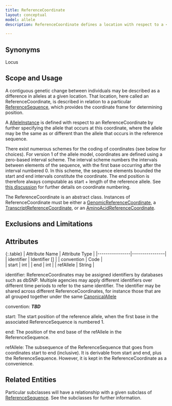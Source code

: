 ```yaml
---
title: ReferenceCoordinate
layout: conceptual
model: allele
description: ReferenceCoordinate defines a location with respect to a <a href="../reference_sequence/index.html">ReferenceSequence</a>.  

---
```


Synonyms
--------
Locus

Scope and Usage
---------------

A contiguous genetic change between individuals may be described as a difference in alleles at a given location.  That location, here called an ReferenceCoordinate, is described in relation to a particular [ReferenceSequence](index.html), which provides the coordinate frame for determining position.

A [AlleleInstance](allele_instance.html) is defined with respect to an ReferenceCoordinate by further specifying the allele that occurs at this coordinate, where the allele may be the same as or different than the allele that occurs in the reference sequence.

There exist numerous schemes for the coding of coordinates (see below for choices).  For version 1 of the allele model, coordinates are defined using a zero-based interval scheme.   The interval scheme numbers the intervals between elements of the sequence, with the first base occurring after the interval numbered 0.  In this scheme, the sequence elements bounded the start and end intervals constitute the coordinate.  The end position is therefore always computable as start + length of the reference allele. See [this discussion](../../discussion/coordinate_numbering.html) for further details on coordinate numbering.

The ReferenceCoordinate is an abstract class.  Instances of ReferenceCoordinate must be either a [GenomicReferenceCoordinate](genomic_reference_coordinate.html), a [TranscriptReferenceCoordinate](transcript_reference_coordinate.html), or an [AminoAcidReferenceCoordinate](amino_acid_reference_coordinate.html).


Exclusions and Limitations
--------------------------

Attributes 
----------

{:.table}
| Attribute Name | Attribute Type |
|----------------|----------------|
| identifier     | Identifier []  |
| convention     | Code           |       
| start          | int            |
| end            | int            |
| refAllele      | String         |

identifier: ReferenceCoordinates may be assigned identifiers by databases such as dbSNP.   Multiple agencies may apply different identifiers over different time periods to refer to the same identifier. The identifier may be shared across different ReferenceCoordinates, for instance those that are all grouped together under the same [CanonicalAllele](canonical_allele.html)

convention: ___TBD___

start: The start position of the reference allele, when the first base in the associated ReferenceSequence is numbered 1.

end: The position of the end base of the refAllele in the ReferenceSequence.

refAllele: The subsequence of the ReferenceSequence that goes from coordinates start to end (inclusive).  It is derivable from start and end, plus the ReferenceSequence.  However, it is kept in the ReferenceCoordinate as a convenience.

Related Entities
----------------

Particular subclasses will have a relationship with a given subclass of [ReferenceSequence](../reference_sequence/index.html). See the subclasses for further information.
